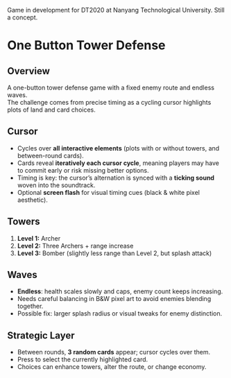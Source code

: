 Game in development for DT2020 at Nanyang Technological University. Still a concept.

# One Button Tower Defense

## Overview
A one-button tower defense game with a fixed enemy route and endless waves.  
The challenge comes from precise timing as a cycling cursor highlights plots of land and card choices.

## Cursor
- Cycles over **all interactive elements** (plots with or without towers, and between-round cards).  
- Cards reveal **iteratively each cursor cycle**, meaning players may have to commit early or risk missing better options.  
- Timing is key: the cursor’s alternation is synced with a **ticking sound** woven into the soundtrack.  
- Optional **screen flash** for visual timing cues (black & white pixel aesthetic).

## Towers
1. **Level 1:** Archer  
2. **Level 2:** Three Archers + range increase  
3. **Level 3:** Bomber (slightly less range than Level 2, but splash attack)

## Waves
- **Endless**: health scales slowly and caps, enemy count keeps increasing.  
- Needs careful balancing in B&W pixel art to avoid enemies blending together.  
- Possible fix: larger splash radius or visual tweaks for enemy distinction.

## Strategic Layer
- Between rounds, **3 random cards** appear; cursor cycles over them.
- Press to select the currently highlighted card.
- Choices can enhance towers, alter the route, or change economy.

